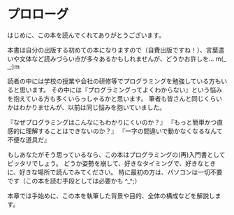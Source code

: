 # プロローグ

はじめに、この本を読んでくれてありがとうございます。

本書は自分の出版する初めての本になりますので（自費出版ですね！）、言葉遣いや文体など読みづらい点が多々あるかもしれませんが、どうかお許しを… m(_ _;)m

読者の中には学校の授業や会社の研修等でプログラミングを勉強している方もいると思います。
その中には『プログラミングってよくわからない』という悩みを抱えている方も多くいらっしゃるかと思います。
筆者も皆さんと同じくらいかはわかりませんが、以前は同じ悩みを抱いていました。

『なぜプログラミングはこんなにもわかりにくいのか？』
『もっと簡単かつ直感的に理解することはできないのか？』
『一字の間違いで動かなくなるなんて不便な道具だ』

もしあなたがそう思っているなら、この本はプログラミングの(再)入門書としてピッタリでしょう。
どうか姿勢を崩して、好きなタイミングで、好きなときに、好きな場所で読んでみてください。
特に最初の方は、パソコンは一切不要です（この本を読む手段としては必要かも ^_^;）

本章では手始めに、この本を執筆した背景や目的、全体の構成などを解説します。
